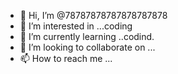 - 👋 Hi, I’m @78787878787878787878
- 👀 I’m interested in ...coding
- 🌱 I’m currently learning ..codind.
- 💞️ I’m looking to collaborate on ...
- 📫 How to reach me ...

<!---
78787878787878787878/78787878787878787878 is a ✨ special ✨ repository because its `README.md` (this file) appears on your GitHub profile.
You can click the Preview link to take a look at your changes.
--->
